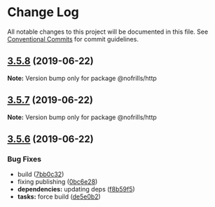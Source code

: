 # Change Log

All notable changes to this project will be documented in this file.
See [Conventional Commits](https://conventionalcommits.org) for commit guidelines.

## [3.5.8](https://github.com/nativecode-dev/nofrills/compare/@nofrills/http@3.5.7...@nofrills/http@3.5.8) (2019-06-22)

**Note:** Version bump only for package @nofrills/http





## [3.5.7](https://github.com/nativecode-dev/nofrills/compare/@nofrills/http@3.5.6...@nofrills/http@3.5.7) (2019-06-22)

**Note:** Version bump only for package @nofrills/http





## [3.5.6](https://github.com/nativecode-dev/nofrills/compare/@nofrills/http@3.5.5...@nofrills/http@3.5.6) (2019-06-22)


### Bug Fixes

* build ([7bb0c32](https://github.com/nativecode-dev/nofrills/commit/7bb0c32))
* fixing publishing ([0bc6e28](https://github.com/nativecode-dev/nofrills/commit/0bc6e28))
* **dependencies:** updating deps ([f8b59f5](https://github.com/nativecode-dev/nofrills/commit/f8b59f5))
* **tasks:** force build ([de5e0b2](https://github.com/nativecode-dev/nofrills/commit/de5e0b2))
